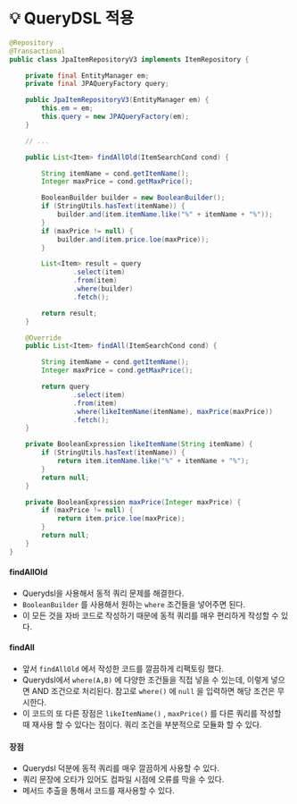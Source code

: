 # 💡 QueryDSL 적용
```java
@Repository
@Transactional
public class JpaItemRepositoryV3 implements ItemRepository {

    private final EntityManager em;
    private final JPAQueryFactory query;

    public JpaItemRepositoryV3(EntityManager em) {
        this.em = em;
        this.query = new JPAQueryFactory(em);
    }

    // ...

    public List<Item> findAllOld(ItemSearchCond cond) {

        String itemName = cond.getItemName();
        Integer maxPrice = cond.getMaxPrice();

        BooleanBuilder builder = new BooleanBuilder();
        if (StringUtils.hasText(itemName)) {
            builder.and(item.itemName.like("%" + itemName + "%"));
        }
        if (maxPrice != null) {
            builder.and(item.price.loe(maxPrice));
        }

        List<Item> result = query
                .select(item)
                .from(item)
                .where(builder)
                .fetch();

        return result;
    }

    @Override
    public List<Item> findAll(ItemSearchCond cond) {

        String itemName = cond.getItemName();
        Integer maxPrice = cond.getMaxPrice();

        return query
                .select(item)
                .from(item)
                .where(likeItemName(itemName), maxPrice(maxPrice))
                .fetch();
    }

    private BooleanExpression likeItemName(String itemName) {
        if (StringUtils.hasText(itemName)) {
            return item.itemName.like("%" + itemName + "%");
        }
        return null;
    }

    private BooleanExpression maxPrice(Integer maxPrice) {
        if (maxPrice != null) {
            return item.price.loe(maxPrice);
        }
        return null;
    }
}
```
#### findAllOld
* Querydsl을 사용해서 동적 쿼리 문제를 해결한다.
* `BooleanBuilder` 를 사용해서 원하는 `where` 조건들을 넣어주면 된다.
* 이 모든 것을 자바 코드로 작성하기 때문에 동적 쿼리를 매우 편리하게 작성할 수 있다.

#### findAll
* 앞서 `findAllOld` 에서 작성한 코드를 깔끔하게 리팩토링 했다.
* Querydsl에서 `where(A,B)` 에 다양한 조건들을 직접 넣을 수 있는데, 이렇게 넣으면 AND 조건으로 처리된다. 참고로 `where()` 에 `null` 을 입력하면 해당 조건은 무시한다.
* 이 코드의 또 다른 장점은 `likeItemName()` , `maxPrice()` 를 다른 쿼리를 작성할 때 재사용 할 수 있다는 점이다. 쿼리 조건을 부분적으로 모듈화 할 수 있다.

#### 장점
* Querydsl 덕분에 동적 쿼리를 매우 깔끔하게 사용할 수 있다.
* 쿼리 문장에 오타가 있어도 컴파일 시점에 오류를 막을 수 있다.
* 메서드 추출을 통해서 코드를 재사용할 수 있다.
